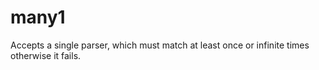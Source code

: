 # many1

Accepts a single parser, which must match at least once or infinite times otherwise it fails.
